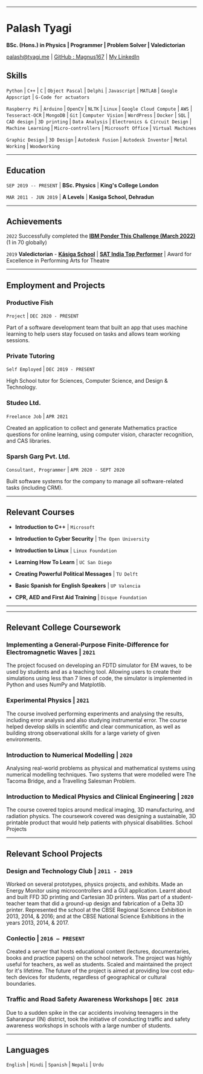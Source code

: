 
-------------------------------
# Palash Tyagi
**BSc. (Hons.) in Physics &#124; Programmer &#124; Problem Solver &#124; Valedictorian**

<div id="webaddress">
<a href="palash@tyagi.me">palash@tyagi.me</a>
&#124; <a href="https://github.com/Magnus167">GitHub : Magnus167</a>
&#124; <a href="https://www.linkedin.com/in/palash-tyagi-207795191/">My LinkedIn</a>
</div>


## Skills

`Python` &#124; `C++` &#124; `C` &#124; `Object Pascal` &#124; `Delphi` &#124; `Javascript` &#124; `MATLAB` &#124; `Google Appscript` &#124; `G-Code for actuators`

`Raspberry Pi` &#124; `Arduino` &#124; `OpenCV` &#124; `NLTK` &#124; `Linux` &#124; `Google Cloud Compute` &#124; `AWS` &#124; `Tesseract-OCR` &#124; `MongoDB` &#124; `Git` &#124; `Computer Vision` &#124; `WordPress` &#124; `Docker` &#124; `SQL` &#124; `CAD design` &#124; `3D printing` &#124; `Data Analysis` &#124; `Electronics & Circuit Design` &#124; `Machine Learning` &#124; `Micro-controllers` &#124; `Microsoft Office` &#124; `Virtual Machines`

`Graphic Design` &#124; `3D Design` &#124; `Autodesk Fusion` &#124; `Autodesk Inventor` &#124; `Metal Working` &#124; `Woodworking`


-------------------------------

## Education

`SEP 2019 -- PRESENT` &#124; __BSc. Physics__ &#124;
__King's College London__

`MAR 2011 - JUN 2019` &#124; __A Levels__ &#124;
__Kasiga School, Dehradun__


-------------------------------

## Achievements
`2022`  Successfully completed the [**IBM Ponder This Challenge (March 2022)**](https://research.ibm.com/haifa/ponderthis/challenges/March2022.html) (1 in 70 globally)

`2019`
**Valedictorian** - [**Kāsiga School**](https://www.kasigaschool.com/) &#124; 
[**SAT India Top Performer**](https://satsuite.collegeboard.org/) &#124; 
Award for Excellence in Performing Arts for Theatre 

-------------------------------

## Employment and Projects

<!-- ## Productive Fish &#124; `DEC 2020 - PRESENT` -->

### **Productive Fish**
`Project` &#124; `DEC 2020 - PRESENT`

Part of a software development team that built an app that uses machine learning to help users stay focused on tasks and allows team working sessions.

### **Private Tutoring** 
`Self Employed` &#124; `DEC 2019 - PRESENT`


High School tutor for Sciences, Computer Science, and Design & Technology.


### **Studeo Ltd.**
`Freelance Job` &#124; `APR 2021`

Created an application to collect and generate Mathematics practice questions for online learning, using computer vision, character recognition, and CAS libraries.


### **Sparsh Garg Pvt. Ltd.**
`Consultant, Programmer` &#124; `APR 2020 - SEPT 2020`

Built software systems for the company to manage all software-related tasks (including CRM).

-------------------------------

## Relevant Courses 
-  **Introduction to C++** &#124; `Microsoft`

- **Introduction to Cyber Security** &#124; `The Open University`

- **Introduction to Linux** &#124; `Linux Foundation`

- **Learning How To Learn** &#124; `UC San Diego`

- **Creating Powerful Political Messages** &#124; `TU Delft`

- **Basic Spanish for English Speakers** &#124; `UP Valencia`

- **CPR, AED and First Aid Training** &#124; `Disque Foundation`


-------------------------------
-------------------------------
## Relevant College Coursework

### **Implementing a General-Purpose Finite-Difference for Electromagnetic Waves** &#124; `2021`

The project focused on developing an FDTD simulator for EM waves, to be used by students and as a teaching tool. Allowing users to create their simulations using less than 7 lines of code, the simulator is implemented in Python and uses NumPy and Matplotlib.


### **Experimental Physics** &#124; `2021`

The course involved performing experiments and analysing the results, including error analysis and also studying
instrumental error. The course helped develop skills in scientific and clear communication, as well as building strong
observational skills for a large variety of given environments.

### **Introduction to Numerical Modelling** &#124; `2020`

Analysing real-world problems as physical and mathematical systems using numerical modelling techniques. Two
systems that were modelled were The Tacoma Bridge, and a Travelling Salesman Problem.

### **Introduction to Medical Physics and Clinical Engineering** &#124; `2020`

The course covered topics around medical imaging, 3D manufacturing, and radiation physics. The coursework
covered was designing a sustainable, 3D printable product that would help patients with physical disabilities.
School Projects

-------------------------------
## Relevant School Projects

### **Design and Technology Club** &#124; `2011 - 2019`

Worked on several prototypes, physics projects, and exhibits. Made an Energy Monitor using microcontrollers and a
GUI application. Learnt about and built FFD 3D printing and Cartesian 3D printers. Was part of a student-teacher
team that did a ground-up design and fabrication of a Delta 3D printer. Represented the school at the CBSE Regional
Science Exhibition in 2013, 2014, & 2016; and at the CBSE National Science Exhibitions in the years 2013, 2014, & 2017.

### **Conlectio** &#124; `2016 – PRESENT`

Created a server that hosts educational content (lectures, documentaries, books and practice papers) on the school
network. The project was highly useful for teachers, as well as students. Scaled and maintained the project for it's lifetime. The
future of the project is aimed at providing low cost edu-tech devices for students, regardless of geographical or cultural boundaries.

### **Traffic and Road Safety Awareness Workshops** &#124; `DEC 2018`

Due to a sudden spike in the car accidents involving teenagers in the Saharanpur (IN) district, took the initiative of
conducting traffic and safety awareness workshops in schools with a large number of students.


-------------------------------
## Languages 

`English` &#124; `Hindi` &#124; `Spanish` &#124; `Nepali` &#124; `Urdu` 
